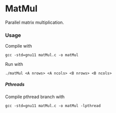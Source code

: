 # MatMul

Parallel matrix multiplication.

### Usage

Compile with

```
gcc -std=gnu11 matMul.c -o matMul
```

Run with

```
./matMul <A nrows> <A ncols> <B nrows> <B ncols>
```

##### Pthreads

Compile pthread branch with

```
gcc -std=gnu11 matMul.c -o matMul -lpthread
```
